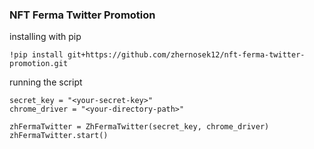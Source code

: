 ### NFT Ferma Twitter Promotion

installing with pip

```
!pip install git+https://github.com/zhernosek12/nft-ferma-twitter-promotion.git
```

running the script

```
secret_key = "<your-secret-key>"
chrome_driver = "<your-directory-path>"

zhFermaTwitter = ZhFermaTwitter(secret_key, chrome_driver)
zhFermaTwitter.start()
```
